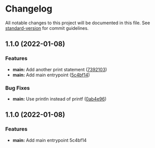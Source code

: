 # Changelog

All notable changes to this project will be documented in this file. See [standard-version](https://github.com/conventional-changelog/standard-version) for commit guidelines.

## 1.1.0 (2022-01-08)


### Features

* **main:** Add another print statement ([7392103](https://github.com/Jonnobrow/standard-version-test/commit/73921031b751680cc8111ccc0f30eb3eb4cb0ac1))
* **main:** Add main entrypoint ([5c4bf14](https://github.com/Jonnobrow/standard-version-test/commit/5c4bf1467e218ebbe685b9076fb9c4d3a89e341b))


### Bug Fixes

* **main:** Use println instead of printf ([0ab4e96](https://github.com/Jonnobrow/standard-version-test/commit/0ab4e969ab10bcec48f824d8d5e4f43b425e9482))

## 1.1.0 (2022-01-08)

### Features

- **main:** Add main entrypoint 5c4bf14
